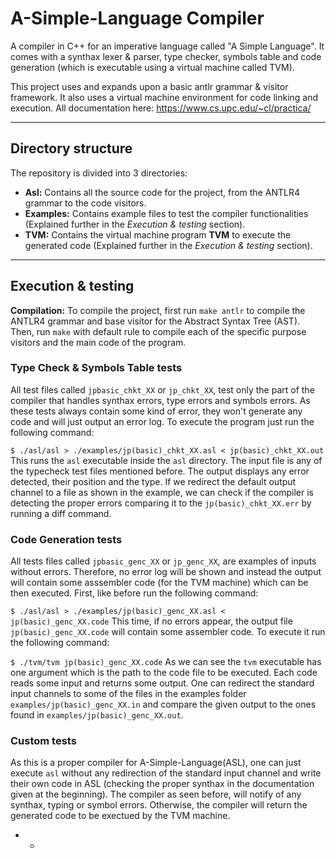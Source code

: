 # A-Simple-Language Compiler
A compiler in C++ for an imperative language called "A Simple Language". It comes with a synthax lexer & parser, type checker, symbols table and code generation (which is executable using a virtual machine called TVM). 

This project uses and expands upon a basic antlr grammar & visitor framework. It also uses a virtual machine environment for code linking and execution. All documentation here: https://www.cs.upc.edu/~cl/practica/

---
## Directory structure

The repository is divided into 3 directories:

- **Asl:** Contains all the source code for the project, from the ANTLR4 grammar to the code visitors.
- **Examples:** Contains example files to test the compiler functionalities (Explained further in the *Execution & testing* section).
- **TVM:** Contains the virtual machine program **TVM** to execute the generated code (Explained further in the *Execution & testing* section). 

---
## Execution & testing

**Compilation:** To compile the project, first run `make antlr` to compile the ANTLR4 grammar and base visitor for the Abstract Syntax Tree (AST). Then, run `make` with default rule to compile each of the specific purpose visitors and the main code of the program.

### Type Check & Symbols Table tests

All test files called `jpbasic_chkt_XX` or `jp_chkt_XX`, test only the part of the compiler that handles synthax errors, type errors and symbols errors. As these tests always contain some kind of error, they won't generate any code and will just output an error log. To execute the program just run the following command:

`$ ./asl/asl > ./examples/jp(basic)_chkt_XX.asl < jp(basic)_chkt_XX.out` This runs the `asl` executable inside the `asl` directory. The input file is any of the typecheck test files mentioned before. The output displays any error detected, their position and the type. If we redirect the default output channel to a file as shown in the example, we can check if the compiler is detecting the proper errors comparing it to the `jp(basic)_chkt_XX.err` by running a diff command.

### Code Generation tests

All tests files called `jpbasic_genc_XX` or `jp_genc_XX`, are examples of inputs without errors. Therefore, no error log will be shown and instead the output will contain some asssembler code (for the TVM machine) which can be then executed. First, like before run the following command:

`$ ./asl/asl > ./examples/jp(basic)_genc_XX.asl < jp(basic)_genc_XX.code` This time, if no errors appear, the output file `jp(basic)_genc_XX.code` will contain some assembler code. To execute it run the following command:

`$ ./tvm/tvm jp(basic)_genc_XX.code` As we can see the `tvm` executable has one argument which is the path to the code file to be executed. Each code reads some input and returns some output. One can redirect the standard input channels to some of the files in the examples folder `examples/jp(basic)_genc_XX.in` and compare the given output to the ones found in `examples/jp(basic)_genc_XX.out`.

### Custom tests

As this is a proper compiler for A-Simple-Language(ASL), one can just execute `asl` without any redirection of the standard input channel and write their own code in ASL (checking the proper synthax in the documentation given at the beginning). The compiler as seen before, will notify of any synthax, typing or symbol errors. Otherwise, the compiler will return the generated code to be exectued by the TVM machine.

- *


